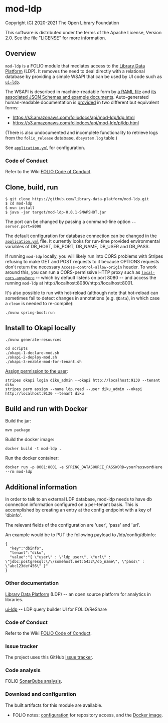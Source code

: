 # mod-ldp

Copyright (C) 2020-2021 The Open Library Foundation

This software is distributed under the terms of the Apache License,
Version 2.0. See the file "[LICENSE](LICENSE)" for more information.


## Overview

`mod-ldp` is a FOLIO module that mediates access to the [Library Data Platform](https://github.com/library-data-platform/ldp) (LDP). It removes the need to deal directly with a relational database by providing a simple WSAPI that can be used by UI code such as [`ui-ldp`](https://github.com/library-data-platform/ui-ldp).

The WSAPI is described in machine-readable form by [a RAML file](ramls/ldp.raml) and [its associated JSON Schemas and example documents](ramls). Auto-generated human-readable documentation is [provided](https://dev.folio.org/reference/api/#mod-ldp) in two different but equivalent forms:
* https://s3.amazonaws.com/foliodocs/api/mod-ldp/ldp.html
* https://s3.amazonaws.com/foliodocs/api/mod-ldp/p/ldp.html

(There is also undocumented and incomplete functionality to retrieve logs from the `folio_release` database, `dbsystem.log` table.)

See [`application.yml`](src/main/resources/application.yml) for configuration.

### Code of Conduct

Refer to the Wiki [FOLIO Code of Conduct](https://wiki.folio.org/display/COMMUNITY/FOLIO+Code+of+Conduct).


## Clone, build, run

```
$ git clone https://github.com/library-data-platform/mod-ldp.git
$ cd mod-ldp
$ mvn install
$ java -jar target/mod-ldp-0.0.1-SNAPSHOT.jar
```

The port can be changed by passing a command-line option `--server.port=8090`

The default configuration for database connection can be changed in the [`application.yml`](src/main/resources/application.yml) file. It currently looks for run-time provided environmental variables of DB_HOST, DB_PORT, DB_NAME, DB_USER and DB_PASS.

If running `mod-ldp` locally, you will likely run into CORS problems with Stripes refusing to make GET and POST requests to it because OPTIONS requests don't return the necessary `Access-control-allow-origin` header. To work around this, you can run a CORS-permissive HTTP proxy such as [`local-cors-anywhere`](https://github.com/dkaoster/local-cors-anywhere) -- which by default listens on port 8080 -- and access the running `mod-ldp` at http://localhost:8080/http://localhost:8001.

It's also possible to run with hot-reload (although note that hot-reload can sometimes fail to detect changes in annotations (e.g. `@Data`), in which case a `clean` is needed to re-compile):

```
./mvnw spring-boot:run
```

## Install to Okapi locally

```
./mvnw generate-resources

cd scripts
./okapi-1-declare-mod.sh
./okapi-2-deploy-mod.sh
./okapi-3-enable-mod-for-tenant.sh
```

[Assign permission to the user](https://github.com/folio-org/stripes-cli/blob/master/doc/user-guide.md#interacting-with-okapi):

```
stripes okapi login diku_admin --okapi http://localhost:9130 --tenant diku
stripes perm assign --name ldp.read --user diku_admin --okapi http://localhost:9130 --tenant diku
```


## Build and run with Docker

Build the jar:

```
mvn package
```

Build the docker image:

```
docker build -t mod-ldp .
```

Run the docker container:

```
docker run -p 8001:8001 -e SPRING_DATASOURCE_PASSWORD=yourPasswordHere --rm mod-ldp
```

## Additional information

In order to talk to an external LDP database, mod-ldp needs to have db connection information configured on a per-tenant basis. This is accomplished by creating an entry at the config endpoint with a key of 'dbinfo'.

The relevant fields of the configuration are 'user', 'pass' and 'url'.

An example would be to PUT the following payload to /ldp/config/dbinfo:
```
{
  "key":"dbinfo",
  "tenant":"diku",
  "value":"{ \"user\" : \"ldp_user\", \"url\" : \"jdbc:postgresql:\/\/somehost.net:5432\/db_name\", \"pass\" : \"abc123def456\" }"  
}
```

### Other documentation

[Library Data Platform](https://github.com/library-data-platform/ldp) (LDP)
-- an open source platform for analytics in libraries.

[ui-ldp](https://github.com/library-data-platform/ui-ldp)
-- LDP query builder UI for FOLIO/ReShare

### Code of Conduct

Refer to the Wiki [FOLIO Code of Conduct](https://wiki.folio.org/display/COMMUNITY/FOLIO+Code+of+Conduct).

### Issue tracker

The project uses this GitHub [issue tracker](https://github.com/library-data-platform/mod-ldp/issues).

### Code analysis

FOLIO [SonarQube analysis](https://sonarcloud.io/dashboard?id=org.folio%3Amod-ldp).

### Download and configuration

The built artifacts for this module are available.

* FOLIO notes:
[configuration](https://dev.folio.org/download/artifacts) for repository access,
and the [Docker image](https://hub.docker.com/r/folioorg/mod-ldp/).

